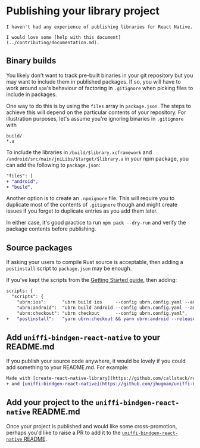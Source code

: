 # Publishing your library project

```admonish warning title="Help wanted"
I haven't had any experience of publishing libraries for React Native.

I would love some [help with this document](../contributing/documentation.md).
```

## Binary builds

You likely don't want to track pre-built binaries in your git repository but you may want to include them in published packages. If so, you will have to work around `npm`'s behaviour of factoring in `.gitignore` when picking files to include in packages.

One way to do this is by using the `files` array in `package.json`. The steps to achieve this will depend on the particular contents of your repository. For illustration purposes, let's assume you're ignoring binaries in `.gitignore` with

```
build/
*.a
```

To include the libraries in `/build/$library.xcframework` and `/android/src/main/jniLibs/$target/$library.a` in your npm package, you can add the following to `package.json`:

```diff
"files": [
+ "android",
+ "build",
```

Another option is to create an `.npmignore` file. This will require you to duplicate most of the contents of `.gitignore` though and might create issues if you forget to duplicate entries as you add them later.

In either case, it's good practice to run `npm pack --dry-run` and verify the package contents before publishing.

## Source packages

If asking your users to compile Rust source is acceptable, then adding a `postinstall` script to `package.json` may be enough.

If you've kept the scripts from the [Getting Started guide](./rn/getting-started.md#step-2-add-uniffi-bindgen-react-native-to-the-project), then adding:

```diff
scripts: {
  "scripts": {
    "ubrn:ios":      "ubrn build ios     --config ubrn.config.yaml --and-generate && (cd example/ios && pod install)",
    "ubrn:android":  "ubrn build android --config ubrn.config.yaml --and-generate",
    "ubrn:checkout": "ubrn checkout      --config ubrn.config.yaml",
+   "postinstall":   "yarn ubrn:checkout && yarn ubrn:android --release && yarn ubrn:ios --release",
```

## Add `uniffi-bindgen-react-native` to your README.md

If you publish your source code anywhere, it would be lovely if you could add something to your README.md. For example:

```diff
Made with [create-react-native-library](https://github.com/callstack/react-native-builder-bob)
+ and [uniffi-bindgen-react-native](https://github.com/jhugman/uniffi-bindgen-react-native)
```

## Add your project to the `uniffi-bindgen-react-native` README.md

Once your project is published and would like some cross-promotion, perhaps you'd like to raise a PR to add it to the [`uniffi-bindgen-react-native` README](https://github.com/jhugman/uniffi-bindgen-react-native/blob/main/README.md#who-is-using-uniffi-bindgen-react-native).
